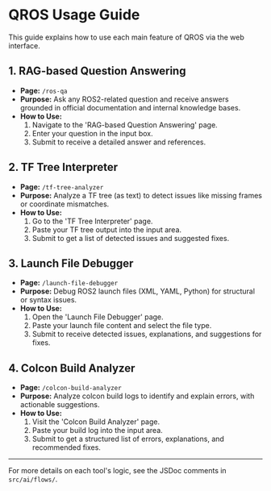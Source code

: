 # QROS Usage Guide

This guide explains how to use each main feature of QROS via the web interface.

## 1. RAG-based Question Answering
- **Page:** `/ros-qa`
- **Purpose:** Ask any ROS2-related question and receive answers grounded in official documentation and internal knowledge bases.
- **How to Use:**
  1. Navigate to the 'RAG-based Question Answering' page.
  2. Enter your question in the input box.
  3. Submit to receive a detailed answer and references.

## 2. TF Tree Interpreter
- **Page:** `/tf-tree-analyzer`
- **Purpose:** Analyze a TF tree (as text) to detect issues like missing frames or coordinate mismatches.
- **How to Use:**
  1. Go to the 'TF Tree Interpreter' page.
  2. Paste your TF tree output into the input area.
  3. Submit to get a list of detected issues and suggested fixes.

## 3. Launch File Debugger
- **Page:** `/launch-file-debugger`
- **Purpose:** Debug ROS2 launch files (XML, YAML, Python) for structural or syntax issues.
- **How to Use:**
  1. Open the 'Launch File Debugger' page.
  2. Paste your launch file content and select the file type.
  3. Submit to receive detected issues, explanations, and suggestions for fixes.

## 4. Colcon Build Analyzer
- **Page:** `/colcon-build-analyzer`
- **Purpose:** Analyze colcon build logs to identify and explain errors, with actionable suggestions.
- **How to Use:**
  1. Visit the 'Colcon Build Analyzer' page.
  2. Paste your build log into the input area.
  3. Submit to get a structured list of errors, explanations, and recommended fixes.

---

For more details on each tool's logic, see the JSDoc comments in `src/ai/flows/`. 